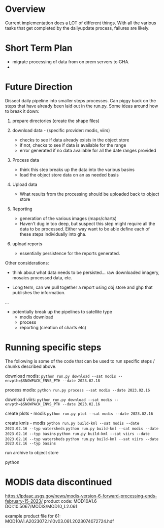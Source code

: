 # Overview

Current implementation does a LOT of different things.  With all the various
tasks that get completed by the dailyupdate process, failures are likely.

# Short Term Plan

* migrate processing of data from on prem servers to GHA.
*

# Future Direction

Dissect daily pipeline into smaller steps processes.  Can piggy back on the
steps that have already been laid out in the run.py.  Some ideas around how
to break it down:

1. prepare directories (create the shape files)
2. download data - (specific provider: modis, viirs)
    * checks to see if data already exists in the object store
    * if not, checks to see if data is available for the range
    * error generated if no data available for all the date ranges provided
3. Process data
    * think this step breaks up the data into the various basins
    * load the object store data on an as needed basis

4. Upload data
    * What results from the processing should be uploaded back to object store

5. Reporting
    * generation of the various images (maps/charts)
    * Haven't dug in too deep, but suspect this step might require all the
      data to be processed.  Either way want to be able define each of these
      steps individually into gha.

6. upload reports
    * essentially persistence for the reports generated.

Other considerations:
* think about what data needs to be persisted... raw downloaded imagery, mosaics
  processed data, etc.


* Long term, can we pull together a report using obj store and ghp that
  publishes the information.

...


* potentially break up the pipelines to satellite type
    * modis download
    * process
    * reporting (creation of charts etc)

# Running specific steps

The following is some of the code that can be used to run specific steps /
chunks described above.


download modis:
`python run.py download --sat modis --envpth=$SNOWPACK_ENVS_PTH --date 2023.02.18`

process modis:
`python run.py process --sat modis --date 2023.02.16`

download viirs:
`python run.py download --sat modis --envpth=$SNOWPACK_ENVS_PTH --date 2023.02.16`

create plots - modis
`python run.py plot --sat modis --date 2023.02.16`

create kmls - modis
`python run.py build-kml --sat modis --date 2023.02.16 --typ watersheds`
`python run.py build-kml --sat modis --date 2023.02.16 --typ basins`
`python run.py build-kml --sat viirs --date 2023.02.16 --typ watersheds`
`python run.py build-kml --sat viirs --date 2023.02.16 --typ basins`

run archive to object store

python 

# MODIS data discontinued

https://lpdaac.usgs.gov/news/modis-version-6-forward-processing-ends-february-15-2023/
product code: MOD10A1.6
DOI:10.5067/MODIS/MOD10_L2.061

example product file for 61:
MOD10A1.A2023072.h10v03.061.2023074072724.hdf
